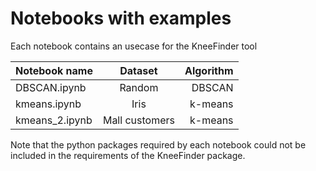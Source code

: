 # Notebooks with examples

Each notebook contains an usecase for the KneeFinder tool

| Notebook name  |    Dataset     | Algorithm |
|----------------|:--------------:|----------:|
| DBSCAN.ipynb   |     Random     |    DBSCAN |
| kmeans.ipynb   |      Iris      |   k-means |
| kmeans_2.ipynb | Mall customers |   k-means |

Note that the python packages required by each notebook 
could not be included in the requirements of the KneeFinder package.